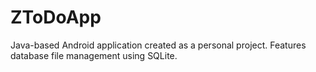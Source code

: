 # ZToDoApp

Java-based Android application created as a personal project. Features database file management using SQLite.
